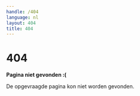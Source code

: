 ```yaml
---
handle: /404
language: nl
layout: 404
title: 404
---
```


# 404

**Pagina niet gevonden :(**

De opgevraagde pagina kon niet worden gevonden.
